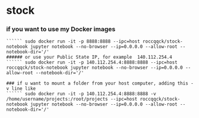 # stock

### if you want to use my Docker images
`````` sudo docker pull roccqqck/stock-notebook
`````` sudo docker run -it -p 8888:8888 --ipc=host roccqqck/stock-notebook jupyter notebook --no-browser --ip=0.0.0.0 --allow-root --notebook-dir='/'
###### or use your Public State IP, for example  140.112.254.4
`````` sudo docker run -it -p 140.112.254.4:8888:8888 --ipc=host roccqqck/stock-notebook jupyter notebook --no-browser --ip=0.0.0.0 --allow-root --notebook-dir='/'

### if u want to mount a folder from your host computer, adding this -v line like 
`````` sudo docker run -it -p 140.112.254.4:8888:8888 -v /home/username/projects:/root/projects --ipc=host roccqqck/stock-notebook jupyter notebook --no-browser --ip=0.0.0.0 --allow-root --notebook-dir='/'
